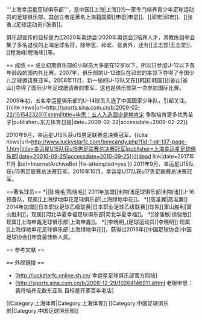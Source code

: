 '''上海幸运星足球俱乐部'''，是中国[[上海|上海]]的一家专门培养青少年足球运动员的足球俱乐部，其创立者是著名上海籍国脚[[申思|申思]]、[[祁宏|祁宏]]、[[张勇_(足球运动员)|张勇]]。

俱乐部宣传的目标是为[[2020年奥运会|2020年奥运会]]培养人才，其教练组中会集了多名退役的上海足球名将，除申思、祁宏、张勇外，还有[[王志罡|王志罡]]、[[程海峰|程海峰]]等。

== 成绩 ==
成立初期俱乐部的小球员大多是在12岁以下，所以只参加U-12以下各年龄段的国内外比赛。2007年，俱乐部的U-12球队在祁宏的率领下夺得了全国少儿足球邀请赛亚军。2008年11月，新一届的U-12队又在[[韩国|韩国]][[釜山|釜山]]夺得了国际少年足球邀请赛的季军，这也是俱乐部第一次参加国际比赛。

2009年初，五名幸运星俱乐部的U-14球员入选了中国国家少年队，引起关注。<ref>{{cite news|url=http://sports.sina.com.cn/b/2009-02-22/15154232017.shtml|title=申思：五人入选国少是种肯定 争取培育更多优秀苗子|publisher=东方体育日报|date=2009-02-22|accessdate=2009-02-22}}</ref>

2010年9月，幸运星U15队获u15男足联赛总决赛冠军。<ref>{{cite news|url=http://www.luckystarfc.com/bencandy.php?fid-1-id-137-page-1.htm|title=幸运星U15队获u15男足联赛总决赛冠军|publisher=上海幸运星足球俱乐部|date=20010-09-25|accessdate=2010-09-25}}{{dead link|date=2017年11月 |bot=InternetArchiveBot |fix-attempted=yes }}</ref>
2011年9月，幸运星U15队获u15男足联赛总决赛亚军。2010年10月，幸运星U17队获u17男足联赛总决赛冠军。

==著名球员==
*[[陈晓毛|陈晓毛]] 2011年加盟[[利物浦足球俱乐部|利物浦]]U-16预备队，现属[[上海绿地申花足球俱乐部|上海绿地申花]]。
*[[高准翼|高准翼]] 2014年加盟[[日本职业足球乙级联赛|日本职业足球乙级联赛]]球队[[富山胜利|富山胜利]]，现属[[河北华夏幸福足球俱乐部|河北华夏幸福]]。
*[[徐骏敏|徐骏敏]] 现属[[上海申鑫足球俱乐部|上海申鑫]]。
*[[李晓明_(足球运动员)|李晓明]] 现属[[上海绿地申花足球俱乐部|上海绿地申花]]，获得过2016年[[中国足球协会|中国足球协会]]年度最佳新人奖。

== 参考文献 ==
<div class="references-small">
<references />
</div>

== 外部链接 ==
* [http://luckstarfc.online.sh.cn/ 幸运星足球俱乐部官方网站]
* [http://sports.sina.com.cn/b/2008-12-29/10264146911.shtml 老板申思：我将培养无数东亚队 目标是开家百年老店]

[[Category:上海体育|Category:上海体育]]
[[Category:中国足球俱乐部|Category:中国足球俱乐部]]